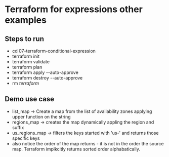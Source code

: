 # Terraform for expressions other examples

## Steps to run
  - cd 07-terraform-conditional-expression
  - terraform init
  - terraform validate
  - terraform plan
  - terraform apply --auto-approve
  - terraform destroy --auto-approve
  - rm *terraform*


##  Demo use case
  - list_map -> Create a map from the list of availability zones applying upper function on the string
  - regions_map -> creates the map dynamically appling the region and suffix
  - us_regions_map -> filters the keys started with 'us-' and returns those specific keys
  - also notice the order of the map returns - it is not in the order the source map. Terraform implkcitly returns sorted order alphabatically.